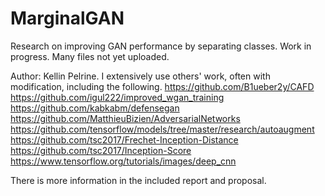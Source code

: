 # MarginalGAN
Research on improving GAN performance by separating classes. Work in progress. Many files not yet uploaded.

Author: Kellin Pelrine. I extensively use others' work, often with modification, including the following.
https://github.com/B1ueber2y/CAFD \
https://github.com/igul222/improved_wgan_training \
https://github.com/kabkabm/defensegan \
https://github.com/MatthieuBizien/AdversarialNetworks \
https://github.com/tensorflow/models/tree/master/research/autoaugment \
https://github.com/tsc2017/Frechet-Inception-Distance \
https://github.com/tsc2017/Inception-Score \
https://www.tensorflow.org/tutorials/images/deep_cnn

There is more information in the included report and proposal. 
